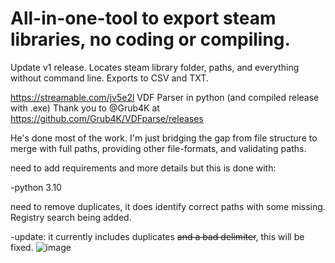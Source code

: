 # All-in-one-tool to export steam libraries, no coding or compiling. 
 
 Update v1 release. Locates steam library folder, paths, and everything without command line. Exports to CSV and TXT.
 

https://streamable.com/jv5e2l
VDF Parser in python (and compiled release with .exe) 
Thank you to @Grub4K at https://github.com/Grub4K/VDFparse/releases

He's done most of the work. I'm just bridging the gap from file structure to merge with full paths, providing other file-formats, and validating paths. 

need to add requirements and more details but this is done with: 

-python 3.10 

need to remove duplicates, it does identify correct paths with some missing. Registry search being added.

-update: it currently includes duplicates ~~and a bad delimiter~~, this will be fixed. 
![image](https://user-images.githubusercontent.com/98753696/210921205-e4ccffc0-4df7-40a4-906f-fd43ec175487.png)

